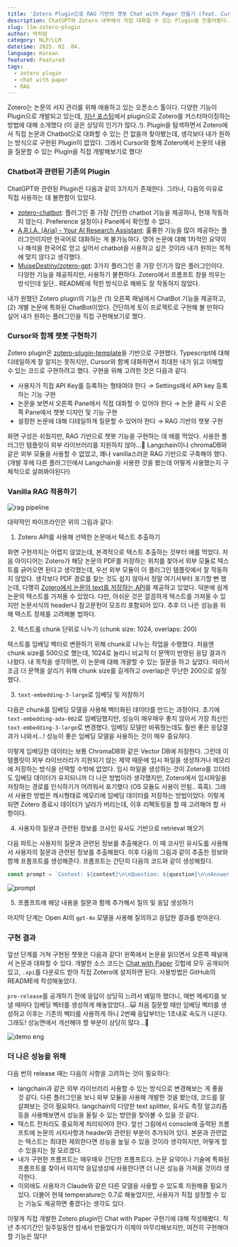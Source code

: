 ```yaml
---
title: 'Zotero Plugin으로 RAG 기반의 챗봇 Chat with Paper 만들기 (feat. Cursor)'
description: ChatGPT와 Zotero 내부에서 직접 대화할 수 있는 Plugin을 만들어봤다. Cursor와 대화하며 Vanilla RAG로 논문과 대화할 수 있는 chatbot을 간단히 구현한 과정을 소개한다.
slug: llm-zotero-plugin
author: 박하람
category: NLP/LLM
datetime: 2025. 02. 04.
language: Korean
featured: Featured
tags:
  - zotero plugin
  - chat with paper
  - RAG
---
```


Zotero는 논문의 서지 관리를 위해 애용하고 있는 오픈소스 툴이다. 다양한 기능이 Plugin으로 개발되고 있는데, [지난 포스팅](/blog/zotero-setting)에서 plugin으로 Zotero를 커스터마이징하는 방법에 대해 소개했다 (이 글은 상당히 인기가 많다..!). Plugin을 탐색하면서 Zotero에서 직접 논문과 Chatbot으로 대화할 수 있는 건 없을까 찾아봤는데, 생각보다 내가 원하는 방식으로 구현된 Plugin이 없었다. 그래서 Cursor와 함께 Zotero에서 논문의 내용을 질문할 수 있는 Plugin을 직접 개발해보기로 했다!

### Chatbot과 관련된 기존의 Plugin

ChatGPT와 관련된 Plugin은 다음과 같이 3가지가 존재한다. 그러나, 다음의 이유로 직접 사용하는 데 불편함이 있었다.

- [zotero-chatbot](https://github.com/kazgu/zotero-chatgpt): 플러그인 중 가장 간단한 chatbot 기능을 제공하나, 현재 작동하지 않는다. Preference 설정이나 Pane에서 확인할 수 없다.
- [A.R.I.A. (Aria) - Your AI Research Assistant](https://github.com/lifan0127/ai-research-assistant): 훌륭한 기능을 많이 제공하는 플러그인이지만 한국어로 대화하는 게 불가능하다. 영어 논문에 대해 1차적인 요약이나 해석을 한국어로 얻고 싶어서 chatbot을 사용하고 싶은 것이라 내가 원하는 목적에 맞지 않다고 생각했다.
- [MuiseDestiny/zotero-gpt](https://github.com/MuiseDestiny/zotero-gpt): 3가지 플러그인 중 가장 인기가 많은 플러그인이다. 다양한 기능을 제공하지만, 사용하기 불편하다. Zotero에서 프롬프트 창을 띄우는 방식인데 일단.. README에 적힌 방식으로 해봐도 잘 작동하지 않았다.

내가 원했던 Zotero plugin의 기능은 (1) 오른쪽 패널에서 ChatBot 기능을 제공하고, (2) 개별 논문에 특화된 ChatBot이었다. 간단하게 토이 프로젝트로 구현해 볼 만하다 싶어 내가 원하는 플러그인을 직접 구현해보기로 했다.

### Cursor와 함께 챗봇 구현하기

Zotero plugin은 [zotero-plugin-template](https://github.com/windingwind/zotero-plugin-template)을 기반으로 구현했다. Typescript에 대해 디테일하게 잘 알지는 못하지만, Cursor와 함께 대화하면서 최대한 내가 읽고 이해할 수 있는 코드로 구현하려고 했다. 구현을 위해 고려한 것은 다음과 같다. 

- 사용자가 직접 API Key를 등록하는 형태여야 한다 → Settings에서 API key 등록하는 기능 구현
- 논문을 보면서 오른쪽 Pane에서 직접 대화할 수 있어야 한다 → 논문 클릭 시 오른쪽 Pane에서 챗봇 디자인 및 기능 구현
- 설정한 논문에 대해 디테일하게 질문할 수 있어야 한다 → RAG 기반의 챗봇 구현

화면 구성은 쉬웠지만, RAG 기반으로 챗봇 기능을 구현하는 데 애를 먹었다. 사용한 플러그인 템플릿이 외부 라이브러리를 지원하지 않아...🥹 Langchain이나 chromaDB와 같은 외부 모듈을 사용할 수 없었고, 꽤나 vanilla스러운 RAG 기반으로 구축해야 했다. (개발 후에 다른 플러그인에서 Langchain을 사용한 것을 봤는데 어떻게 사용했는지 구체적으로 살펴봐야된다!)

### Vanilla RAG 적용하기

![rag pipeline](/llm-zotero-plugin/rag-pipeline.png)

대략적인 파이프라인은 위의 그림과 같다: 

1. Zotero API를 사용해 선택한 논문에서 텍스트 추출하기

화면 구현까지는 어렵지 않았는데, 본격적으로 텍스트 추출하는 것부터 애를 먹었다. 처음 아이디어는 Zotero가 해당 논문의 PDF를 저장하는 위치를 찾아서 외부 모듈로 텍스트를 긁어오면 된다고 생각했는데, 우선 외부 모듈이 이 플러그인 템플릿에서 잘 작동하지 않았다. 생각보다 PDF 경로를 찾는 것도 쉽지 않아서 정말 여기서부터 포기할 뻔 했는데, 다행히 [Zotero에서 논문의 text를 저장하는 API](https://www.zotero.org/support/dev/client_coding/javascript_api)를 제공하고 있었다. 덕분에 쉽게 논문의 텍스트를 가져올 수 있었다. 다만, 아쉬운 것은 깔끔하게 텍스트를 가져올 수 있지만 논문서식의 header나 참고문헌이 모조리 포함되어 있다. 추후 더 나은 성능을 위해 텍스트 정제를 고려해볼 법하다.

2. 텍스트를 chunk 단위로 나누기 (chunk size: 1024, overlaps: 200)

텍스트를 임베딩 벡터로 변환하기 위해 chunk로 나누는 작업을 수행했다. 처음엔 chunk size를 500으로 했는데, 1024로 늘리니 비교적 더 문맥이 반영된 응답 결과가 나왔다. 내 목적을 생각하면, 이 논문에 대해 개괄할 수 있는 질문을 하고 싶었다. 따라서 조금 더 문맥을 살리기 위해 chunk size를 길게하고 overlap은 무난한 200으로 설정했다. 

3. `text-embedding-3-large`로 임베딩 및 저장하기

다음은 chunk를 임베딩 모델을 사용해 벡터화된 데이터를 만드는 과정이다. 초기에 `text-embedding-ada-002`로 임베딩했지만, 성능이 매우매우 좋지 않아서 가장 최신인 `text-embedding-3-large`로 변경했다. 임베딩 모델만 바꿔줬는데도 훨씬 좋은 응답결과가 나와서...! 성능이 좋은 임베딩 모델을 사용하는 것이 매우 중요하다.

이렇게 임베딩한 데이터는 보통 ChromaDB와 같은 Vector DB에 저장한다. 그런데 이 템플릿이 외부 라이브러리가 지원되기 않는 제약 때문에 임시 파일을 생성하거나 메모리에 저장하는 방식을 선택할 수밖에 없었다. 임시 파일을 생성하는 것이 Zotero를 끄더라도 임베딩 데이터가 유지되니까 더 나은 방법이라 생각했지만, Zotero에서 임시파일을 저장하는 경로를 인식하기가 어려워서 포기했다 (OS 모듈도 사용이 안됨.. 흑흑).  그래서 사용한 방법은 캐시형태로 메모리에 임베딩 데이터를 저장하는 방법이었다. 이렇게 되면 Zotero 종료시 데이터가 날라가 버리는데, 이후 리펙토링을 할 때 고려해야 할 사항이다. 

4. 사용자의 질문과 관련된 정보를 코사인 유사도 기반으로 retrieval 해오기 

다음 파트는 사용자의 질문과 관련된 정보를 추출해온다. 이 때 코사인 유사도를 사용해서 사용자의 질문과 관련된 정보를 추출해왔다. 이후 다음의 그림과 같이 추출한 정보와 함께 프롬프트를 생성해준다. 프롬프트는 간단히 다음의 코드와 같이 생성해줬다. 

```javascript
const prompt = `Context: ${context}\n\nQuestion: ${question}\n\nAnswer:`;`
```

![prompt](/llm-zotero-plugin/prompt.png)

5. 프롬프트에 해당 내용을 질문과 함께 추가해서 질의 및 응답 생성하기

마지막 단계는 Open AI의 `gpt-4o` 모델을 사용해 질의하고 응답한 결과를 받아온다. 


### 구현 결과 

앞선 단계를 거쳐 구현된 챗봇은 다음과 같다! 왼쪽에서 논문을 읽으면서 오른쪽 패널에서 논문과 대화할 수 있다. 개발한 소스 코드는 [Chat with Paper](https://github.com/givemetarte/chat-with-paper) 깃헙에 모두 공개되어 있고, `.xpi`를 다운로드 받아 직접 Zotero에 설치하면 된다. 사용방법은 GitHub의 README에 작성해놓았다. 

`pre-release`를 공개하기 전에 응답이 상당히 느려서 왜일까 했더니, 매번 메세지를 보낼 때마다 임베딩 벡터를 생성하게 해놓았었다...🙀 처음 질문할 때만 임베딩 벡터를 생성하고 이후는 기존의 벡터를 사용하게 하니 2번째 응답부터는 1초내로 속도가 나온다. 그래도! 성능면에서 개선해야 할 부분이 상당히 많다...🥹

![demo eng](/llm-zotero-plugin/demo-eng.png)


### 더 나은 성능을 위해

다음 번의 release 때는 다음의 사항을 고려하는 것이 필요하다: 

- langchain과 같은 외부 라이브러리 사용할 수 있는 방식으로 변경해보는 게 좋을 것 같다. 다른 플러그인을 보니 외부 모듈을 사용해 개발한 것을 봤는데, 코드를 잘 살펴보는 것이 필요하다. langchain의 다양한 text splitter, 유사도 측정 알고리즘 등을 사용해보면서 성능을 올릴 수 있는 방안을 찾아볼 수 있을 것 같다. 
- 텍스트 전처리도 중요하게 처리되어야 한다. 앞선 그림에서 console에 출력된 프롬프트에 논문의 서지사항과 header와 관련된 부분이 추가되어 있다. 본문과 관련없는 텍스트는 최대한 제외한다면 성능을 높일 수 있을 것이라 생각하지만, 어떻게 할 수 있을지는 잘 모르겠다.
- 내가 구현한 프롬프트는 매우매우 간단한 프롬프트다. 논문 요약이나 기술에 특화된 프롬프트를 찾아서 마지막 응답생성에 사용한다면 더 나은 성능을 가져올 것이라 생각한다. 
- 이외에도 사용자가 Claude와 같은 다른 모델을 사용할 수 있도록 지원해줄 필요가 있다. 더불어 현재 temperature는 0.7로 해놓았지만, 사용자가 직접 설정할 수 있는 기능도 제공하면 좋겠다는 생각도 있다. 

이렇게 직접 개발한 Zotero plugin인 Chat with Paper 구현기에 대해 작성해봤다. 작년 추석기간인 일주일동안 밤새서 만들었다가 이제야 마무리해보지만, 여전히 구현해야 할 기능은 많다!